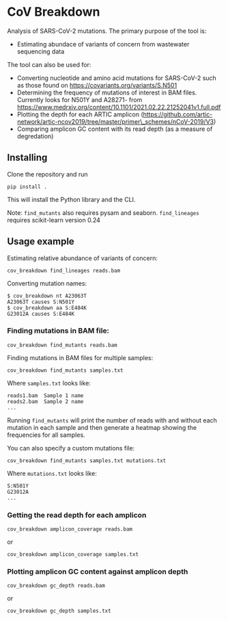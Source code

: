 # CoV Breakdown

Analysis of SARS-CoV-2 mutations. The primary purpose of the tool is:

* Estimating abundace of variants of concern from wastewater sequencing data

The tool can also be used for:

* Converting nucleotide and amino acid mutations for SARS-CoV-2 such as those found on https://covariants.org/variants/S.N501
* Determining the frequency of mutations of interest in BAM files. Currently looks for N501Y and A28271- from https://www.medrxiv.org/content/10.1101/2021.02.22.21252041v1.full.pdf
* Plotting the depth for each ARTIC amplicon (https://github.com/artic-network/artic-ncov2019/tree/master/primer\_schemes/nCoV-2019/V3)
* Comparing amplicon GC content with its read depth (as a measure of degredation)

## Installing

Clone the repository and run

`pip install .`

This will install the Python library and the CLI.

Note: `find_mutants` also requires pysam and seaborn. `find_lineages` requires scikit-learn version 0.24

## Usage example

Estimating relative abundance of variants of concern:

```
cov_breakdown find_lineages reads.bam
```

Converting mutation names:

```
$ cov_breakdown nt A23063T
A23063T causes S:N501Y
$ cov_breakdown aa S:E484K
G23012A causes S:E484K
```

### Finding mutations in BAM file:

```
cov_breakdown find_mutants reads.bam
```

Finding mutations in BAM files for multiple samples:

```
cov_breakdown find_mutants samples.txt
```

Where `samples.txt` looks like:

```
reads1.bam	Sample 1 name
reads2.bam	Sample 2 name
...
```

Running `find_mutants` will print the number of reads with and without each mutation in each sample and then generate a heatmap showing the frequencies for all samples.

You can also specify a custom mutations file:

```
cov_breakdown find_mutants samples.txt mutations.txt
```

Where `mutations.txt` looks like:

```
S:N501Y
G23012A
...
```

### Getting the read depth for each amplicon

```
cov_breakdown amplicon_coverage reads.bam
```

or

```
cov_breakdown amplicon_coverage samples.txt
```

### Plotting amplicon GC content against amplicon depth

```
cov_breakdown gc_depth reads.bam
```

or

```
cov_breakdown gc_depth samples.txt
```
